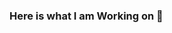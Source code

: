 ### Here is what I am Working on 👋

<!--
**Sameer-Akram/Sameer-Akram** is a ✨ _special_ ✨ repository because its `README.md` (this file) appears on your GitHub profile.

Here are some ideas to get you started:

- 🔭 I’m currently working on... Andriod Development
- 🌱 I’m currently learning... BSCS from Air University
- 👯 I’m looking to collaborate on... Andriod Development
- 🤔 I’m looking for help with...AWS
- 💬 Ask me about... Anything 
- 📫 How to reach me:[Facebook Profile](https://www.facebook.com/profile.php?id=100010472620074) [Whatsapp](03125949654)
- ⚡ Fun fact:... I am half Finish
-->
